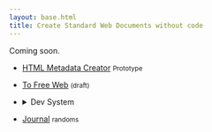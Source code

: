 ```yaml
---
layout: base.html
title: Create Standard Web Documents without code
---
```


Coming soon.

<footer>

- [HTML Metadata Creator](/en/play) <small>Prototype</small>

- [To Free Web](/en/web) <small>(draft)</small>

- <details>
    <summary>Dev System</summary>

    - [HTML Components](/en/html-components) <small>(Beta)</small>

    - [HTML Attributes](/en/html-attributes) <small>(Beta)</small>

    - [CSS Components](/en/css-components) <small>(Draft)</small>

    - [Reset Stylesheet](/en/base-css) <small>(v1)</small>

  </details>

- [Journal](/en/journal) <small>randoms</small>

</footer>


